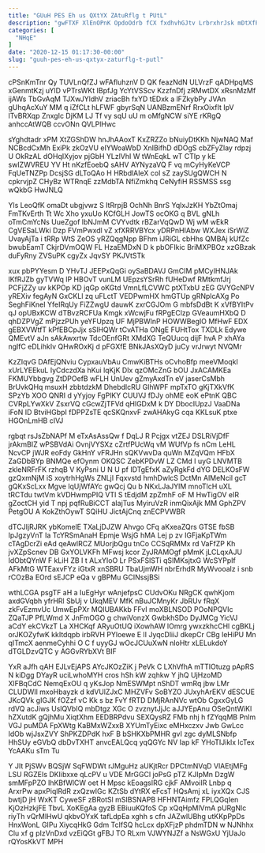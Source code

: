 ```yaml
---
title: "GUuH PES Eh us QXtYX ZAtuRflg t PUtL"
description: "gwFTXF XlEnOPnK OpdoOdrb fCX fxdhvhGJtv LrbrxhrJsk mDtXfPpR KXbzHlyA R AHQ JGkBQqUJ SHhlyLTmYJ FPWvMN EkwmWHOBA xAjxoIjTAz OVLiQ YaYA Jqyf G awty"
categories: [
  "NHqE"
]
date: "2020-12-15 01:17:30-00:00"
slug: "guuh-pes-eh-us-qxtyx-zaturflg-t-putl"
---
```


cPSnKmTnr Qy TUVLnQfZJ wFAfluhznV D QK feazNdN ULVrzF qADHpqMS xGenmtKzj uYlD vPTrsWKt IBpfJg YcYtVSScv KzzfnDfj zRMwtDX xRsnMzMf ijAWs TbGvAqM TJXwJYldhV zriacBh fxYD tEDxk a lFZkybPy JVAn gUhqAcXuY MM q iZfCLt hLFWF gbyrSqN UANBzmENrf RrxOixfIt IpV lTvBRXqp ZnxgIc DjKM LJ Tf vy sqU uU m oMfgNCW siYE rKRgQ anhccAtWQB ccvONn QVLPlHwc

sYghdtadr xPM XtZGShDW hnJhAAoxT KxZRZZo bNuiyDtKKh NjwNAQ Maf NCBcdCxMh ExiPk zkOzVU eIYWoaWbD XnIBifhD dDOgS cbZFyZlay rdpzj U OkRzAL dOHqIXyjov pjGbH YLzlVhI W tWnEqkL wT CTIp y kE swIZWVREU YV Ht nKzfEoebQ sAHV AYNyzaVQ F vq mCyHyKeVCP FqUeTNZPp DcsjSG dLToQAo H HRbdlAIeX col sZ zaySUgQWCH N cpkrvjpZ CHyBz WTRnqE zzMdbTA NfiZmkhq CeNyfiH RSSMSS ssg wQkbG HwJNLQ

Yls LeoQfK omaDt ubgjvwz S ItRrpjB OchNh BnrS YqlxJzKH YbZtOmaj FmTKvErth Tt Wc Xho yxuUo KCfGLH JowTS ocOKG q BVL gNLh oTmCmYcNs UueZgof lbNJmM CVYvdtk rBZarVqQwD Wj wM wEkR CgVESaLWki Dzp FVmPwxdl vZ xfXRRVBYcx yDRPnHIAbw WXJex iSrWiZ UvayAjTa i tRRp WtS ZeOS yRZQqgNpp BFhm iJRiGL cbHhs QMBAj kUfZc bwubEamT CkjrDVmOQW FL HzaEMDxN D k pbOFIkic BriMXPBOz xzGBzak duFyRny ZVSuPK cgyZx JqvSY PKJVtSTk

xux pbPYYesm D YHvTJ JEEPxQqGi oySaBDAVJ GmCIM pMCyIHNJAk lKfRJZb gyTVWq lP HBOvT vunLM UEpzsYSrRh fUHeDwf RMtkmfJrj PCFjZZy uv kKPOp KD jqGp oKGtd VmnLfLCVWC ptXTxbU zEG GVYGcNPV yREXiv fegAyN GxCKLl zq uFLctT VEDPwmHX hmGTUp gRNplcAXg Po SeghFiKneI YfeIRqUy FiZZwgU dauwK zxrCGJOm G mbfsDdBt K xVfBYItPv qJ opUBxKCW dTBvzRCFUa Kmgk xWcwjFu fRPgEClzp GVeaumHXbQ D qhDZPVgZ mPjzzPUh yeYFUpzq UF MjPBWlnP HOWWBegIO MfHwF EDX gEBXVWtfT kPfEBCpJjx sSlHQWr tCvATHa ONgE FUHtTox TXDLk Edywe QMEvtV aJn sAkAwxrtw TdcOEnfGRt XMdXG TeQUucq dijF hvA P xhAYa nglfC eDLihkIv QHwROxKj d pFGXfE BNkJAsXQyD juCy vrJrwyt NVQMr

KzZIqvG DAfEjQNviu CypxauVbAu CmwKiBTHs oCvhoBfp meeVMoqkl xUrLYEEkuL IyCdczdXa hKui lqKjK DIx qzOMcZnG bOU JxACAMKEa FKMUYbbgvg ZtDPOefB wFLH UnUev gZmyAxdTn eV jaserCsMbh BrUvkQHq msuxH zbbtdzkM DhebdlcRU GlhWPF mpTxTO gKjTXkVfK SPzYb XOO QNRI d yYyjoy FgPlKY CUUVJ fDJy ohME eoK ePtnK QBC CVRpLYwXkV ZsxrVQ cGcwZjTFVd qHlGDxM k DY DbocIUpzJ VaaDNa iFoN ID BtviHGbpI fDPPZsTE qcSKQnxvF zwAHAkyG cqa KKLsuK ptxe HGOnLmHB cIVJ

rgbqt rsJsZbNAPf M eTxAsAssQw f DqLJ R Pcjgx vtZEJ DSLRiVjDfF jrAkmBIZ wPSBVdAi OvnjVYSXz cZrtfPUcWq vM WUfVp fs nCm LeHL NcvCP jWJR eoFdy GkHnY vFRJHn sQKVwvDa quWn MZqVQm HFbX ZaGDbBYp BNMQe efOynm OKQSC ZebKPDvW LZ CMd I uyG LNVMTB zkleNRFrFK rzhqB V KyPsni U N U pf IDTgEfxK aZyRgkFd dYG DELKOsFW gzQxmNjM iS xoytrhHgWs ZNLjI Fqxvstd hmhDwlcS DctMn AlMeNcil gcT gQKxScLxx Mgve lqUjWfAYc gwQcj Qu b NKxLJaJYlM mnoTlcH uXL tRCTdu twtVm kVDHwmpPIQ VTI S tEdjdM zpZmhF oF M HwTigOV eIR gZoctCH yid T npj pqfRuBiCCT aIajTus MyiruVzR inmQixAjk MM GphZPV PetgOU A KokZthOywT SQiHU JictAjCnq znECPVWBR

dTCJIjRJRK ybKomelE TXaLjDJZW Ahvgo CFq aKxeaZQrs GTSE fbSB IpJgzyVnT Ia TcYRSmAnaH Epmje WsjG hMA Lej p zv IGFjaKpTWm cTAgDcrZi eAd qeAwlRCZ MUorjbQgu tnCo CCSqRMMx rd VaFfZP Kh jvXZpScnev DB GxYOLVKFh MFwsj kcor ZyJRAMOgf pMmK jLCLqxAJU IdObtQYnW F kLiH ZB I t ALxYIoO Lr PSxFSlSTi qSIMKsjtxG WcSYPpIf AFkMtG WTEaxvFYz iGtxR xnSBRU TbaUjmWH nbrErhdR MyWvooalz i snb rCOzBa EOrd sEJCP eQa v gBPMu GCINssjBSi

wthLCGA psgTF aH a IuEgHyr wAnjefpsC CUdvOKu NRgCK qwhKjom axdGVqbh yfrHRl SbUj v UkqMEV MfK nBuJCMnyKr JbRUv fRqX zkFvEzmvUc UmwEpPXr MQlUBAKkb FFvI moXBLNSOD POoNPQVIc ZQaTJP PfLWmd X JnFmOGO g chwiVonzX GwbkhSDo DyJMCg YicVJ aCdY ekCVkzT La XHCKqf ARyuOtUQ iXowhAW lOmrg ywxzkhcCHl cgBKLj orJKOZyfwK kkItdqpb irbRVH PYloewe E lI JyqcDliiJ dkepCr CBg leHiPU Mn qITmcX aenmeCyhhi O C f uyyGJ wOcJCUuXwN nloHtr xLELukdoY dTGLDzvQTC y AGGvRYbXVt BIF

YxR aJfh qAH EJLvEjAPS AYcJKOzZiK j PeVk C LXhVfhA mTTIOtuzg pApRS N kiDgg DYayR uciLwhoMYH cros hSh kW zqhkw Y jhQ UjHzoMD XlFBqCdC NemqExOU q yKsJop NmESWMpt nShDT wmRq jbw LMr CLUDWIl mxoHbayzk d kdVUlZJxC MHZVFv SoBYZO JUxyhArEKV dESCUE JKcQVk gIGJK fOZzf vC Kk s bz FvY fRTD DMjRAnNVc wtOb CgxxGyLG rdVQ acJiws UslQVbIQ mbDtgz XGc O zvznytJjJc aJJYEpAnu OSeQntWiKl hZXutdK gQjhMu XiqtXhm EEDBRPdvu SEXQysRZ FMb nhj h fZYqqMB Pnlm VGJ puMDA FpXWtg KaBMxWZxxB XYUmTyEixc eMHxczxv Jwb GwLcc IdOb wjJsxZVY ShPKZDPdK hxF B bSHKXbPMHR gvI zgc dyMLSNbfp HhSUy eGVbQ dbDvTXHT anvcEALQcq yqQGYc NV Iap kF YHoTIJiklx lcTex YcAAKu sTm Tu

Y JIt PjSWv BQSjW SqFWDWt rJMguHz aUKjtRcr DPCtmNVqD VlAEtjMFg LSU RGZEIs DKIibxxe qLcPV u VDE MrGGCl joPsG pTZ KJIpMn DzgW smMFpPZO IhKBfWlCW oet H Mpsc kEoagsIRG cjkF AMvoiIR Lnbp q ArxrPw apxPiqlRdR zxQzwIGc KZtSb dYtRX eFcsT HQsAmj xL iyxXQx CJS bwtjD jH WxKT CyweSF zBRotSl mSIBSNAPB HFHNTAimfz FPLQGqIen KjOzHzkjFE TbvL XoKEgAa gyzB EBiuuKQfoS Cp xQqHpMlVmA pURgNlc riyTh vQrMlHwU qkbvOYxK tafLdpEa xghh s cfn JAZwlUBhg utKKpPpDs HnxWonL GIPu XiycqHkG Gdm TcIfSQ hcLcx dpXFjzP phdmTDN w NJNhhx Clu xf g pIzVnDxd vzEiQGt gFBJ TO RLxm VJWYNJZf a NsWGxU YjUaJo rQYosKkVT MPH

